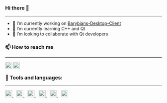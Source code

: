 ### Hi there 👋
---------------
- 🔭 I’m currently working on [Barybians-Desktop-Client](https://github.com/alexeipolovin/Barybians-Desktop-Client)
- 🌱 I’m currently learning C++ and Qt
- 👯 I’m looking to collaborate with Qt developers
### 📫 How to reach me
--------------------
[<img align="left" display="inline-block" width="22px" alt="vkontakte" src="https://image.flaticon.com/icons/svg/145/145813.svg">](https://vk.com/skdfhsdjglksdhjg)

[<img align="left" display="inline-block" width="22px" alt="gmail" src="https://image.flaticon.com/icons/svg/888/888853.svg">](mailto:alexeipolovin@gmail.com)

<br>

### 🔭 Tools and languages:
---------------
<a href="https://isocpp.org/" align="left" display="inline-block" style="margin-right:10px">
<img width="22px" alt="kotlin" src="https://isocpp.org/assets/images/cpp_logo.png">
</a>
<a href="https://isocpp.org/" align="left" display="inline-block" style="margin-right:10px">
<img width="22px" alt="kotlin" src="https://camo.githubusercontent.com/908015659591583aa755c8c74babdc19f5151336/68747470733a2f2f747365332e6d6d2e62696e672e6e65742f74683f69643d4f49502e7276756a594b4f546d2d2d5654334b545a775633786748614861267069643d417069">
</a>
<a href="https://www.qt.io/" align="left" display="inline-block" style="margin-right:10px">
<img width="22px" alt="kotlin" src="https://www.qt.io/hubfs/_website/QtV2/logo_QC.png">
</a>
<a href="https://www.python.org/" align="left" display="inline-block" style="margin-right:10px">
<img width="22px" alt="kotlin" src="https://cdn3.iconfinder.com/data/icons/logos-and-brands-adobe/512/267_Python-512.png">
</a>
<a href="https://git-scm.com/" align="left" display="inline-block" style="margin-right:10px">
<img width="22px" alt="git" src="https://cdn.iconscout.com/icon/free/png-512/git-225996.png">
</a>
<a href="https://www.github.com/" align="left" display="inline-block" style="margin-right:10px">
<img width="22px" alt="github" src="https://cdn.iconscout.com/icon/free/png-256/github-153-675523.png">
</a>
